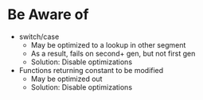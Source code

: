 # Be Aware of
* switch/case
    * May be optimized to a lookup in other segment
    * As a result, fails on second+ gen, but not first gen
    * Solution: Disable optimizations
* Functions returning constant to be modified
    * May be optimized out
    * Solution: Disable optimizations

